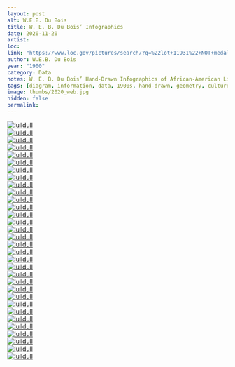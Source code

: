 ```yaml
---
layout: post
alt: W.E.B. Du Bois
title: W. E. B. Du Bois’ Infographics
date: 2020-11-20
artist: 
loc: 
link: "https://www.loc.gov/pictures/search/?q=%22lot+11931%22+NOT+medal&co=anedub&st=gallery"
author: W.E.B. Du Bois
year: "1900"
category: Data
notes: W. E. B. Du Bois’ Hand-Drawn Infographics of African-American Life
tags: [diagram, information, data, 1900s, hand-drawn, geometry, culture]
image: thumbs/2020_web.jpg
hidden: false
permalink:
---
```






<div class="post_image_rounded">
	<a href="{{ site.baseurl }}/images/posts/2020_web/001.jpg" target="_blank">
	<img src="{{ site.baseurl }}/images/posts/2020_web/001.jpg" alt="lulldull"></a>
</div>

<div class="post_image_rounded">
	<a href="{{ site.baseurl }}/images/posts/2020_web/002.jpg" target="_blank">
	<img src="{{ site.baseurl }}/images/posts/2020_web/002.jpg" alt="lulldull"></a>
</div>

<div class="post_image_rounded">
	<a href="{{ site.baseurl }}/images/posts/2020_web/003.jpg" target="_blank">
	<img src="{{ site.baseurl }}/images/posts/2020_web/003.jpg" alt="lulldull"></a>
</div>

<div class="post_image_rounded">
	<a href="{{ site.baseurl }}/images/posts/2020_web/004.jpg" target="_blank">
	<img src="{{ site.baseurl }}/images/posts/2020_web/004.jpg" alt="lulldull"></a>
</div>

<div class="post_image_rounded">
	<a href="{{ site.baseurl }}/images/posts/2020_web/005.jpg" target="_blank">
	<img src="{{ site.baseurl }}/images/posts/2020_web/005.jpg" alt="lulldull"></a>
</div>

<div class="post_image_rounded">
	<a href="{{ site.baseurl }}/images/posts/2020_web/006.jpg" target="_blank">
	<img src="{{ site.baseurl }}/images/posts/2020_web/006.jpg" alt="lulldull"></a>
</div>

<div class="post_image_rounded">
	<a href="{{ site.baseurl }}/images/posts/2020_web/007.jpg" target="_blank">
	<img src="{{ site.baseurl }}/images/posts/2020_web/007.jpg" alt="lulldull"></a>
</div>

<div class="post_image_rounded">
	<a href="{{ site.baseurl }}/images/posts/2020_web/008.jpg" target="_blank">
	<img src="{{ site.baseurl }}/images/posts/2020_web/008.jpg" alt="lulldull"></a>
</div>

<div class="post_image_rounded">
	<a href="{{ site.baseurl }}/images/posts/2020_web/009.jpg" target="_blank">
	<img src="{{ site.baseurl }}/images/posts/2020_web/013.jpg" alt="lulldull"></a>
</div>

<div class="post_image_rounded">
	<a href="{{ site.baseurl }}/images/posts/2020_web/010.jpg" target="_blank">
	<img src="{{ site.baseurl }}/images/posts/2020_web/010.jpg" alt="lulldull"></a>
</div>

<div class="post_image_rounded">
	<a href="{{ site.baseurl }}/images/posts/2020_web/011.jpg" target="_blank">
	<img src="{{ site.baseurl }}/images/posts/2020_web/011.jpg" alt="lulldull"></a>
</div>

<div class="post_image_rounded">
	<a href="{{ site.baseurl }}/images/posts/2020_web/012.jpg" target="_blank">
	<img src="{{ site.baseurl }}/images/posts/2020_web/012.jpg" alt="lulldull"></a>
</div>

<div class="post_image_rounded">
	<a href="{{ site.baseurl }}/images/posts/2020_web/013.jpg" target="_blank">
	<img src="{{ site.baseurl }}/images/posts/2020_web/013.jpg" alt="lulldull"></a>
</div>

<div class="post_image_rounded">
	<a href="{{ site.baseurl }}/images/posts/2020_web/014.jpg" target="_blank">
	<img src="{{ site.baseurl }}/images/posts/2020_web/014.jpg" alt="lulldull"></a>
</div>

<div class="post_image_rounded">
	<a href="{{ site.baseurl }}/images/posts/2020_web/015.jpg" target="_blank">
	<img src="{{ site.baseurl }}/images/posts/2020_web/015.jpg" alt="lulldull"></a>
</div>

<div class="post_image_rounded">
	<a href="{{ site.baseurl }}/images/posts/2020_web/016.jpg" target="_blank">
	<img src="{{ site.baseurl }}/images/posts/2020_web/016.jpg" alt="lulldull"></a>
</div>

<div class="post_image_rounded">
	<a href="{{ site.baseurl }}/images/posts/2020_web/017.jpg" target="_blank">
	<img src="{{ site.baseurl }}/images/posts/2020_web/017.jpg" alt="lulldull"></a>
</div>

<div class="post_image_rounded">
	<a href="{{ site.baseurl }}/images/posts/2020_web/018.jpg" target="_blank">
	<img src="{{ site.baseurl }}/images/posts/2020_web/018.jpg" alt="lulldull"></a>
</div>

<div class="post_image_rounded">
	<a href="{{ site.baseurl }}/images/posts/2020_web/019.jpg" target="_blank">
	<img src="{{ site.baseurl }}/images/posts/2020_web/019.jpg" alt="lulldull"></a>
</div>

<div class="post_image_rounded">
	<a href="{{ site.baseurl }}/images/posts/2020_web/020.jpg" target="_blank">
	<img src="{{ site.baseurl }}/images/posts/2020_web/020.jpg" alt="lulldull"></a>
</div>

<div class="post_image_rounded">
	<a href="{{ site.baseurl }}/images/posts/2020_web/021.jpg" target="_blank">
	<img src="{{ site.baseurl }}/images/posts/2020_web/021.jpg" alt="lulldull"></a>
</div>

<div class="post_image_rounded">
	<a href="{{ site.baseurl }}/images/posts/2020_web/022.jpg" target="_blank">
	<img src="{{ site.baseurl }}/images/posts/2020_web/022.jpg" alt="lulldull"></a>
</div>

<div class="post_image_rounded">
	<a href="{{ site.baseurl }}/images/posts/2020_web/023.jpg" target="_blank">
	<img src="{{ site.baseurl }}/images/posts/2020_web/023.jpg" alt="lulldull"></a>
</div>

<div class="post_image_rounded">
	<a href="{{ site.baseurl }}/images/posts/2020_web/024.jpg" target="_blank">
	<img src="{{ site.baseurl }}/images/posts/2020_web/024.jpg" alt="lulldull"></a>
</div>

<div class="post_image_rounded">
	<a href="{{ site.baseurl }}/images/posts/2020_web/025.jpg" target="_blank">
	<img src="{{ site.baseurl }}/images/posts/2020_web/025.jpg" alt="lulldull"></a>
</div>

<div class="post_image_rounded">
	<a href="{{ site.baseurl }}/images/posts/2020_web/026.jpg" target="_blank">
	<img src="{{ site.baseurl }}/images/posts/2020_web/026.jpg" alt="lulldull"></a>
</div>

<div class="post_image_rounded">
	<a href="{{ site.baseurl }}/images/posts/2020_web/027.jpg" target="_blank">
	<img src="{{ site.baseurl }}/images/posts/2020_web/027.jpg" alt="lulldull"></a>
</div>

<div class="post_image_rounded">
	<a href="{{ site.baseurl }}/images/posts/2020_web/028.jpg" target="_blank">
	<img src="{{ site.baseurl }}/images/posts/2020_web/028.jpg" alt="lulldull"></a>
</div>

<div class="post_image_rounded">
	<a href="{{ site.baseurl }}/images/posts/2020_web/029.jpg" target="_blank">
	<img src="{{ site.baseurl }}/images/posts/2020_web/029.jpg" alt="lulldull"></a>
</div>

<div class="post_image_rounded">
	<a href="{{ site.baseurl }}/images/posts/2020_web/030.jpg" target="_blank">
	<img src="{{ site.baseurl }}/images/posts/2020_web/030.jpg" alt="lulldull"></a>
</div>

<div class="post_image_rounded">
	<a href="{{ site.baseurl }}/images/posts/2020_web/031.jpg" target="_blank">
	<img src="{{ site.baseurl }}/images/posts/2020_web/031.jpg" alt="lulldull"></a>
</div>

<div class="post_image_rounded">
	<a href="{{ site.baseurl }}/images/posts/2020_web/032.jpg" target="_blank">
	<img src="{{ site.baseurl }}/images/posts/2020_web/032.jpg" alt="lulldull"></a>
</div>



















</div>

